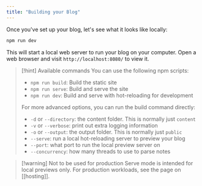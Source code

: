 ```yaml
---
title: "Building your Blog"
---
```


Once you've set up your blog, let's see what it looks like locally:

```bash
npm run dev
```

This will start a local web server to run your blog on your computer. Open a web browser and visit `http://localhost:8080/` to view it.

> [!hint] Available commands
> You can use the following npm scripts:
>
> - `npm run build`: Build the static site
> - `npm run serve`: Build and serve the site
> - `npm run dev`: Build and serve with hot-reloading for development
>
> For more advanced options, you can run the build command directly:
>
> - `-d` or `--directory`: the content folder. This is normally just `content`
> - `-v` or `--verbose`: print out extra logging information
> - `-o` or `--output`: the output folder. This is normally just `public`
> - `--serve`: run a local hot-reloading server to preview your blog
> - `--port`: what port to run the local preview server on
> - `--concurrency`: how many threads to use to parse notes

> [!warning] Not to be used for production
> Serve mode is intended for local previews only.
> For production workloads, see the page on [[hosting]].
